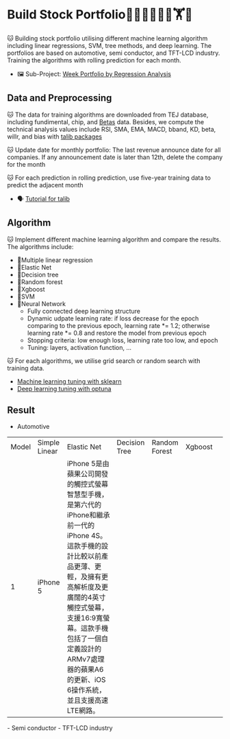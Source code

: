 # Build Stock Portfolio🦁🙉😹🧑💗🦁🏋🐱


🐱 Building stock portfolio utilising different machine learning algorithm including linear regressions, SVM, tree methods, and deep learning.
The portfolios are based on automotive, semi conductor, and TFT-LCD industry.\
Training the algorithms with rolling prediction for each month.

- 🖼️ Sub-Project: [Week Portfolio by Regression Analysis](https://github.com/KJJHHH/Build-Portfolio/tree/master/TEJ_portfolio)

## Data and Preprocessing
🐱 The data for training algorithms are downloaded from TEJ database, including fundimental, chip, and [Betas](https://api.tej.com.tw/columndoc.html?subId=51) data. Besides, we compute the technical analysis values include RSI, SMA, EMA, MACD, bband, KD, beta, willr, and bias with [talib packages](https://github.com/TA-Lib/ta-lib-python?tab=readme-ov-file#indicator-groups) 

🐱 Update date for monthly portfolio: The last revenue announce date for all companies. If any announcement date is later than 12th, delete the company for the month

🐱 For each prediction in rolling prediction, use five-year training data to predict the adjacent month

- 🗣️ [Tutorial for talib](https://medium.com/ai%E8%82%A1%E4%BB%94/%E7%94%A8-python-%E5%BF%AB%E9%80%9F%E8%A8%88%E7%AE%97-158-%E7%A8%AE%E6%8A%80%E8%A1%93%E6%8C%87%E6%A8%99-26f9579b8f3a)


## Algorithm
🐱 Implement different machine learning algorithm and compare the results. The algorithms include:
- 📝Multiple linear regression
- 📝Elastic Net
- 📝Decision tree
- 📝Random forest
- 📝Xgboost
- 📝SVM
- 📝Neural Network
    - Fully connected deep learning structure
    - Dynamic udpate learning rate: if loss decrease for the epoch comparing to the previous epoch, learning rate *= 1.2; otherwise learning rate *= 0.8 and restore the model from previous epoch
    - Stopping criteria: low enough loss, learning rate too low, and epoch
    - Tuning: layers, activation function, ...

🐱 For each algorithms, we utilise grid search or random search with training data.
- [Machine learning tuning with sklearn](https://scikit-learn.org/stable/modules/grid_search.html)
- [Deep learning tuning with optuna](https://github.com/optuna/optuna)

## Result
- Automotive
<table>
  <tr>
    <td>Model</td>
    <td>Simple Linear</td>
    <td>Elastic Net</td>
    <td>Decision Tree</td>
    <td>Random Forest</td>
    <td>Xgboost</td>
    <td></td>
  </tr>
  <tr>
    <td>1</td>
    <td>iPhone 5</td>
    <td>iPhone 5是由蘋果公司開發的觸控式螢幕智慧型手機，是第六代的iPhone和繼承前一代的iPhone 4S。這款手機的設計比較以前產品更薄、更輕，及擁有更高解析度及更廣闊的4英寸觸控式螢幕，支援16:9寬螢幕。這款手機包括了一個自定義設計的ARMv7處理器的蘋果A6的更新、iOS 6操作系統，並且支援高速LTE網路。</td>
  </tr>
</table>
- Semi conductor
- TFT-LCD industry

